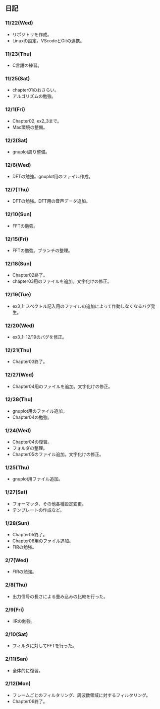 ## 日記
### 11/22(Wed)
- リポジトリを作成。
- Linuxの設定。VScodeとGitの連携。

### 11/23(Thu)
- C言語の練習。


### 11/25(Sat)
- chapter01のおさらい。
- アルゴリズムの勉強。

### 12/1(Fri)
- Chapter02, ex2_3まで。
- Mac環境の整備。

### 12/2(Sat)
- gnuplot周り整備。

### 12/6(Wed)
- DFTの勉強。gnuplot用のファイル作成。

### 12/7(Thu)
- DFTの勉強。DFT用の音声データ追加。

### 12/10(Sun)
- FFTの勉強。

### 12/15(Fri)
- FFTの勉強。ブランチの整理。

### 12/18(Sun)
- Chapter02終了。
- chapter03用のファイルを追加。文字化けの修正。

### 12/19(Tue)
- ex3_1:  スペクトル記入用のファイルの追加によって作動しなくなるバグ発生。

### 12/20(Wed)
- ex3_1: 12/19のバグを修正。

### 12/21(Thu)
- Chapter03終了。

### 12/27(Wed)
- Chapter04用のファイルを追加。文字化けの修正。

### 12/28(Thu)
- gnuplot用のファイル追加。
- Chapter04の勉強。

### 1/24(Wed)
- Chapter04の復習。
- フォルダの整理。
- Chapter05のファイル追加。文字化けの修正。

### 1/25(Thu)
- gnuplot用ファイル追加。

### 1/27(Sat)
- フォーマッタ、その他各種設定変更。
- テンプレートの作成など。

### 1/28(Sun)
- Chapter05終了。
- Chapter06用のファイル追加。
- FIRの勉強。

### 2/7(Wed)
- FIRの勉強。

### 2/8(Thu)
- 出力信号の長さによる畳み込みの比較を行った。

### 2/9(Fri)
- IIRの勉強。

### 2/10(Sat)
- フィルタに対してFFTを行った。

### 2/11(San)
- 全体的に復習。

### 2/12(Mon)
- フレームごとのフィルタリング、周波数領域に対するフィルタリング。
- Chapter06終了。